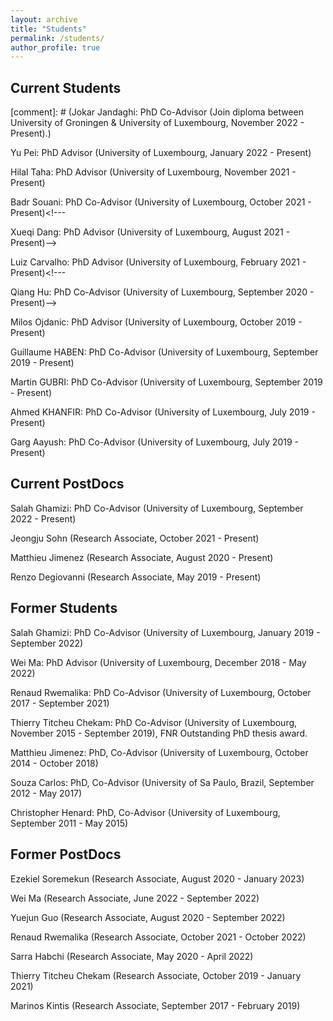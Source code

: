 ```yaml
---
layout: archive
title: "Students"
permalink: /students/
author_profile: true
---
```

## Current Students

[comment]: # (Jokar Jandaghi: PhD Co-Advisor (Join diploma between University of Groningen & University of Luxembourg, November 2022 - Present).)

Yu Pei: PhD Advisor (University of Luxembourg, January 2022 - Present)

Hilal Taha: PhD Advisor (University of Luxembourg, November 2021 - Present)

Badr Souani: PhD Co-Advisor (University of Luxembourg, October 2021 - Present)<!---

Xueqi Dang: PhD Advisor (University of Luxembourg, August 2021 - Present)-->

Luiz Carvalho: PhD Advisor (University of Luxembourg, February 2021 - Present)<!---

Qiang Hu: PhD Co-Advisor (University of Luxembourg, September 2020 - Present)-->

Milos Ojdanic: PhD Advisor (University of Luxembourg, October 2019 - Present)

Guillaume HABEN: PhD Co-Advisor (University of Luxembourg, September 2019 - Present) 

Martin GUBRI: PhD Co-Advisor (University of Luxembourg, September 2019 - Present)

Ahmed KHANFIR: PhD Co-Advisor (University of Luxembourg, July 2019 - Present) 

Garg Aayush: PhD Co-Advisor (University of Luxembourg, July 2019 - Present)



## Current PostDocs

Salah Ghamizi: PhD Co-Advisor (University of Luxembourg, September 2022 - Present) 

Jeongju Sohn (Research Associate, October 2021 - Present)

Matthieu Jimenez (Research Associate, August 2020 - Present)

Renzo Degiovanni (Research Associate, May 2019 - Present)


## Former Students

Salah Ghamizi: PhD Co-Advisor (University of Luxembourg, January 2019 - September 2022) 

Wei Ma: PhD Advisor (University of Luxembourg, December 2018 - May 2022)

Renaud Rwemalika: PhD Co-Advisor (University of Luxembourg, October 2017 - September 2021)

Thierry Titcheu Chekam: PhD Co-Advisor (University of Luxembourg, November 2015 - September 2019), FNR Outstanding PhD thesis award.

Matthieu Jimenez: PhD, Co-Advisor (University of Luxembourg, October 2014 - October 2018)

Souza Carlos: PhD, Co-Advisor (University of Sa Paulo, Brazil, September 2012 - May 2017)

Christopher Henard: PhD, Co-Advisor (University of Luxembourg, September 2011 - May 2015)

## Former PostDocs

Ezekiel Soremekun (Research Associate, August 2020 - January 2023)

Wei Ma (Research Associate, June 2022 -  September 2022)

Yuejun Guo (Research Associate, August 2020 -  September 2022)

Renaud Rwemalika (Research Associate, October 2021 - October 2022)

Sarra Habchi (Research Associate, May 2020 - April 2022)

Thierry Titcheu Chekam (Research Associate, October 2019 - January 2021) 

Marinos Kintis (Research Associate, September 2017 - February 2019)
